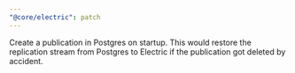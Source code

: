```yaml
---
"@core/electric": patch
---
```


Create a publication in Postgres on startup. This would restore the replication stream from Postgres to Electric if the publication got deleted by accident.

